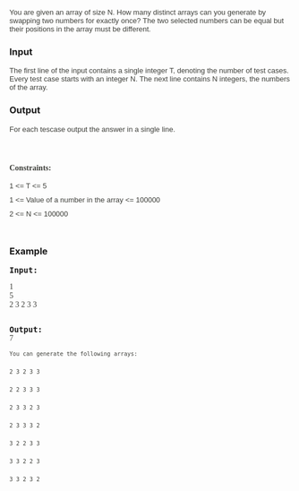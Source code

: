 <p><span style="color: #3e3f3a; font-size: 14px;"><span style="font-size: small;"><span style="font-family: tahoma, arial, helvetica, sans-serif;">You are given an array of size N. How many distinct arrays can you generate by swapping two numbers for exactly once? The two selected numbers can be equal but their positions in the array must be different.</span></span></span></p>
<h3>Input</h3>
<p><span style="color: #3e3f3a; font-size: 14px;"><span style="font-size: small;"><span style="font-family: tahoma, arial, helvetica, sans-serif;">The first line of the input contains a single integer T, denoting the number of test cases. Every test case starts with an integer N. The next line contains N integers, the numbers of the array.</span></span></span></p>
<h3>Output</h3>
<p><span style="color: #3e3f3a; font-size: 14px;"><span style="font-size: small;"><span style="font-family: tahoma, arial, helvetica, sans-serif;">For each tescase output the answer in a single line.</span></span></span></p>
<p>&nbsp;</p>
<h3><span style="color: #3e3f3a; font-size: 14px;"><span style="font-family: &quot;arial black&quot;, &quot;avant garde&quot;;">Constraints</span></span><span style="color: #3e3f3a; font-family: &quot;PT Sans&quot;; font-size: 14px;">:</span></h3>
<p style="box-sizing: border-box; margin: 0px 0px 10px; color: #3e3f3a; font-size: 14px;"><span style="font-size: small;"><span style="font-family: tahoma, arial, helvetica, sans-serif;">1 &lt;= T &lt;= 5</span></span></p>
<p style="box-sizing: border-box; margin: 0px 0px 10px; color: #3e3f3a; font-size: 14px;"><span style="font-size: small;"><span style="font-family: tahoma, arial, helvetica, sans-serif;">1 &lt;= Value of a number in the array &lt;= 100000</span></span></p>
<p style="box-sizing: border-box; margin: 0px 0px 10px; color: #3e3f3a; font-family: &quot;PT Sans&quot;; font-size: 14px;"><span style="color: #3e3f3a; font-size: 14px;"><span style="font-size: small;"><span style="font-family: tahoma, arial, helvetica, sans-serif;">2 &lt;= N &lt;= 100000</span></span></span></p>
<p style="box-sizing: border-box; margin: 0px 0px 10px; color: #3e3f3a; font-family: &quot;PT Sans&quot;; font-size: 14px;"><span style="color: #3e3f3a; font-family: &quot;PT Sans&quot;; font-size: 14px;"><br></span></p>
<h3>Example</h3>
<pre><strong>Input:</strong>
<p><span style="color: #3e3f3a; font-family: &quot;Ubuntu Mono&quot;; font-size: 14px; white-space: pre;">1 <br></span><span style="color: #3e3f3a; font-family: &quot;Ubuntu Mono&quot;; font-size: 14px; white-space: pre;">5 <br></span><span style="color: #3e3f3a; font-family: &quot;Ubuntu Mono&quot;; font-size: 14px; white-space: pre;">2 3 2 3 3</span></p></pre>
<pre><strong>Output:</strong>
<span style="color: #3e3f3a; font-family: &quot;Ubuntu Mono&quot;; font-size: 14px; white-space: pre;">7</span></pre>
<pre><p style="box-sizing: border-box; margin: 0px 0px 10px; color: #3e3f3a; font-size: 11.9px;"><span style="font-size: small;">You can generate the following arrays:</span></p><span style="font-size: small;">
</span><p style="box-sizing: border-box; margin: 0px 0px 10px; color: #3e3f3a; font-size: 11.9px;"><span style="font-size: small;">2 3 2 3 3</span></p><span style="font-size: small;">
</span><p style="box-sizing: border-box; margin: 0px 0px 10px; color: #3e3f3a; font-size: 11.9px;"><span style="font-size: small;">2 2 3 3 3</span></p><span style="font-size: small;">
</span><p style="box-sizing: border-box; margin: 0px 0px 10px; color: #3e3f3a; font-size: 11.9px;"><span style="font-size: small;">2 3 3 2 3</span></p><span style="font-size: small;">
</span><p style="box-sizing: border-box; margin: 0px 0px 10px; color: #3e3f3a; font-size: 11.9px;"><span style="font-size: small;">2 3 3 3 2</span></p><span style="font-size: small;">
</span><p style="box-sizing: border-box; margin: 0px 0px 10px; color: #3e3f3a; font-size: 11.9px;"><span style="font-size: small;">3 2 2 3 3</span></p><span style="font-size: small;">
</span><p style="box-sizing: border-box; margin: 0px 0px 10px; color: #3e3f3a; font-size: 11.9px;"><span style="font-size: small;">3 3 2 2 3</span></p><span style="font-size: small;">
</span><p style="box-sizing: border-box; margin: 0px 0px 10px; color: #3e3f3a; font-size: 11.9px;"><span style="font-size: small;">3 3 2 3 2</span></p></pre>
<div><span style="color: #3e3f3a; font-family: &quot;PT Sans&quot;; font-size: 14px;"><br></span></div>